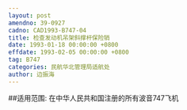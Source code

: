 ```yaml
---
layout: post
amendno: 39-0927
cadno: CAD1993-B747-04
title: 检查发动机吊架斜撑杆保险销
date: 1993-01-18 00:00:00 +0800
effdate: 1993-02-05 00:00:00 +0800
tag: B747
categories: 民航华北管理局适航处
author: 边振海
---
```


##适用范围:
在中华人民共和国注册的所有波音747飞机

